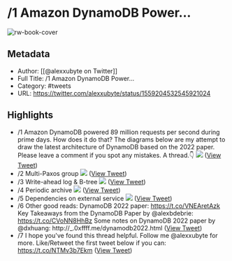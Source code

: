 # /1 Amazon DynamoDB Power...

![rw-book-cover](https://pbs.twimg.com/profile_images/1524184008635998209/vOSCJXuk.jpg)

## Metadata
- Author: [[@alexxubyte on Twitter]]
- Full Title: /1 Amazon DynamoDB Power...
- Category: #tweets
- URL: https://twitter.com/alexxubyte/status/1559204532545921024

## Highlights
- /1 Amazon DynamoDB powered 89 million requests per second during prime days. How does it do that? 
  The diagrams below are my attempt to draw the latest architecture of DynamoDB based on the 2022 paper. Please leave a comment if you spot any mistakes. 
  A thread.👇 
  ![](https://pbs.twimg.com/media/FaNoQiSUEAAdNBE.jpg) ([View Tweet](https://twitter.com/alexxubyte/status/1559204532545921024))
- /2 Multi-Paxos group 
  ![](https://pbs.twimg.com/media/FaNoQ3kVUAEt2kj.jpg) ([View Tweet](https://twitter.com/alexxubyte/status/1559204540343209985))
- /3 Write-ahead log & B-tree 
  ![](https://pbs.twimg.com/media/FaNoRTlVsAYvD53.jpg) ([View Tweet](https://twitter.com/alexxubyte/status/1559204547850936320))
- /4 Periodic archive 
  ![](https://pbs.twimg.com/media/FaNoRvkVEAAGGqx.jpg) ([View Tweet](https://twitter.com/alexxubyte/status/1559204555182616578))
- /5 Dependencies on external service 
  ![](https://pbs.twimg.com/media/FaNoSKgVUAEBfoz.jpg) ([View Tweet](https://twitter.com/alexxubyte/status/1559204562610688000))
- /6 Other good reads:
  DynamoDB 2022 paper: https://t.co/VNEAretAzk
  Key Takeaways from the DynamoDB Paper by @alexbdebrie: https://t.co/CVoNN8HhBz
  Some notes on DynamoDB 2022 paper by @dxhuang: http://_.0xffff.me/dynamodb2022.html ([View Tweet](https://twitter.com/alexxubyte/status/1559204565873860609))
- /7 I hope you've found this thread helpful.
  Follow me @alexxubyte for more.
  Like/Retweet the first tweet below if you can: https://t.co/NTMv3b7Ekm ([View Tweet](https://twitter.com/alexxubyte/status/1559204568541454336))
